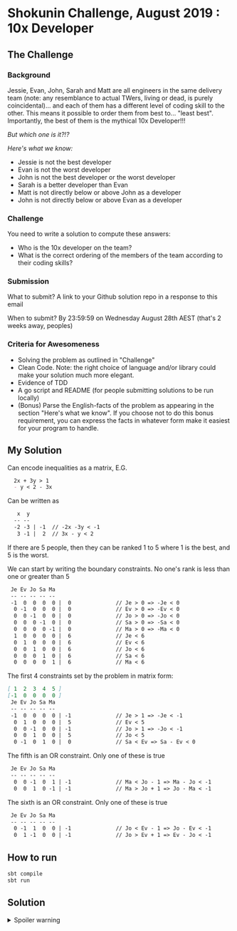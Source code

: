 # Shokunin Challenge, August 2019 : 10x Developer

## The Challenge

### Background

Jessie, Evan, John, Sarah and Matt are all engineers in the same delivery team (note: any resemblance to actual TWers, living or dead, is purely coincidental)... and each of them has a different level of coding skill to the other.  This means it possible to order them from best to... "least best".  Importantly, the best of them is the mythical 10x Developer!!!

*But which one is it?!?*

*Here's what we know:*

- Jessie is not the best developer
- Evan is not the worst developer
- John is not the best developer or the worst developer
- Sarah is a better developer than Evan
- Matt is not directly below or above John as a developer
- John is not directly below or above Evan as a developer

### Challenge

You need to write a solution to compute these answers:

- Who is the 10x developer on the team?
- What is the correct ordering of the members of the team according to their coding skills?

### Submission

What to submit?
A link to your Github solution repo in a response to this email

When to submit?
By 23:59:59 on Wednesday August 28th AEST (that's 2 weeks away, peoples)

### Criteria for Awesomeness

- Solving the problem as outlined in "Challenge"
- Clean Code.  Note: the right choice of language and/or library could make your solution much more elegant.
- Evidence of TDD
- A go script and README (for people submitting solutions to be run locally)
- (Bonus) Parse the English-facts of the problem as appearing in the section "Here's what we know".  If you choose not to do this bonus requirement, you can express the facts in whatever form make it easiest for your program to handle.

## My Solution

Can encode inequalities as a matrix, E.G.

```md
  2x + 3y > 1
  - y < 2 - 3x
```

Can be written as

```md
   x  y
  -- --
  -2 -3 | -1  // -2x -3y < -1
   3 -1 |  2  // 3x - y < 2
```

If there are 5 people, then they can be ranked 1 to 5 where 1 is the best, and 5 is the worst.

We can start by writing the boundary constraints. No one's rank is less than one or greater than 5

```md
 Je Ev Jo Sa Ma
 -- -- -- -- --
 -1  0  0  0  0 |  0              // Je > 0 => -Je < 0
  0 -1  0  0  0 |  0              // Ev > 0 => -Ev < 0
  0  0 -1  0  0 |  0              // Jo > 0 => -Jo < 0
  0  0  0 -1  0 |  0              // Sa > 0 => -Sa < 0
  0  0  0  0 -1 |  0              // Ma > 0 => -Ma < 0
  1  0  0  0  0 |  6              // Je < 6
  0  1  0  0  0 |  6              // Ev < 6
  0  0  1  0  0 |  6              // Jo < 6
  0  0  0  1  0 |  6              // Sa < 6
  0  0  0  0  1 |  6              // Ma < 6
```

The first 4 constraints set by the problem in matrix form:

```md
[ 1  2  3  4  5 ]
[-1  0  0  0  0 ]
 Je Ev Jo Sa Ma
 -- -- -- -- --
 -1  0  0  0  0 | -1              // Je > 1 => -Je < -1
  0  1  0  0  0 |  5              // Ev < 5
  0  0 -1  0  0 | -1              // Jo > 1 => -Jo < -1
  0  0  1  0  0 |  5              // Jo < 5
  0 -1  0  1  0 |  0              // Sa < Ev => Sa - Ev < 0
```

The fifth is an OR constraint. Only one of these is true

```md
 Je Ev Jo Sa Ma
 -- -- -- -- --
  0  0 -1  0  1 | -1              // Ma < Jo - 1 => Ma - Jo < -1
  0  0  1  0 -1 | -1              // Ma > Jo + 1 => Jo - Ma < -1
```

The sixth is an OR constraint. Only one of these is true

```md
 Je Ev Jo Sa Ma
 -- -- -- -- --
  0 -1  1  0  0 | -1              // Jo < Ev - 1 => Jo - Ev < -1
  0  1 -1  0  0 | -1              // Jo > Ev + 1 => Ev - Jo < -1
```

## How to run

```bash
sbt compile
sbt run
```

## Solution

<details>
  <summary>Spoiler warning</summary>
  ```
  Sa, Jo, Je, Ev, Ma
  ```
</details>
